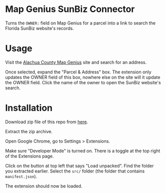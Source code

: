 # Map Genius SunBiz Connector

Turns the `OWNER:` field on Map Genius for a parcel into a link to search the Florida SunBiz website's records.

# Usage

Visit the [Alachua County Map Genius](https://mapgenius.alachuacounty.us/) site and search for an address. 

Once selected, expand the "Parcel & Address" box. The extension only updates the OWNER field of this box, nowhere else on the site will it update the OWNER field. Click the name of the owner to open the SunBiz website's search.


# Installation 

Download zip file of this repo from [here](https://github.com/jonchurch/map-genius-extension/archive/refs/heads/main.zip).

Extract the zip archive.

Open Google Chrome, go to Settings > Extensions.

Make sure "Developer Mode" is turned on. There is a toggle at the top right of the Extensions page.

Click on the button at top left that says "Load unpacked". Find the folder you extracted earlier. Select the `src/` folder (the folder that contains `manifest.json`).

The extension should now be loaded.


